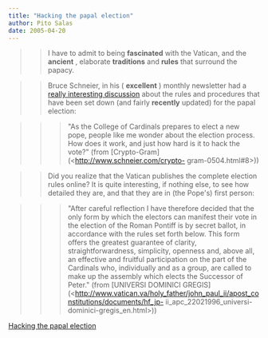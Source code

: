 ```yaml
---
title: "Hacking the papal election"
author: Pito Salas
date: 2005-04-20
---
```



>>

>> I have to admit to being **fascinated** with the Vatican, and the
**ancient** , elaborate **traditions** and **rules** that surround the papacy.

>>

>> Bruce Schneier, in his ( **excellent** ) monthly newsletter had a [really
interesting discussion](<http://www.schneier.com/crypto-gram-0504.html#8>)
about the rules and procedures that have been set down (and fairly
**recently** updated) for the papal election:

>>

>>> "As the College of Cardinals prepares to elect a new pope, people like me
wonder about the election process. How does it work, and just how hard is it
to hack the vote?" (from [Crypto-Gram](<http://www.schneier.com/crypto-
gram-0504.html#8>))

>>

>> Did you realize that the Vatican publishes the complete election rules
online? It is quite interesting, if nothing else, to see how detailed they
are, and that they are in (the Pope's) first person:

>>

>>> "After careful reflection I have therefore decided that the only form by
which the electors can manifest their vote in the election of the Roman
Pontiff is by secret ballot, in accordance with the rules set forth below.
This form offers the greatest guarantee of clarity, straightforwardness,
simplicity, openness and, above all, an effective and fruitful participation
on the part of the Cardinals who, individually and as a group, are called to
make up the assembly which elects the Successor of Peter." (from [UNIVERSI
DOMINICI
GREGIS](<http://www.vatican.va/holy_father/john_paul_ii/apost_constitutions/documents/hf_jp-
ii_apc_22021996_universi-dominici-gregis_en.html>))


[Hacking the papal election](None)
